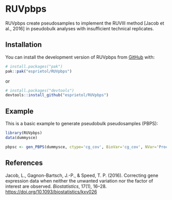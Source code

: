 
<!-- README.md is generated from README.Rmd. Please edit that file -->

# RUVpbps

<!-- badges: start -->
<!-- badges: end -->

RUVpbps create pseudosamples to implement the RUVIII method \[Jacob et
al., 2016\] in pseudobulk analyses with insufficient technical
replicates.

## Installation

You can install the development version of RUVpbps from
[GitHub](https://github.com/) with:

``` r
# install.packages("pak")
pak::pak("esprietol/RUVpbps")
```

or

``` r
# install.packages("devtools")
devtools::install_github("esprietol/RUVpbps")
```

## Example

This is a basic example to generate pseudobulk pseudosamples (PBPS):

``` r
library(RUVpbps)
data(dummysce)

pbpsc <- gen_PBPS(dummysce, ctype='cg_cov', BioVar='cg_cov', NVar='Processing_Cohort', id_pb = 'sample_cell', id_sub = 'ind_cov', cell_id = 'cell_id', n = 1 )
```

## References

Jacob, L., Gagnon-Bartsch, J.-P., & Speed, T. P. (2016). Correcting gene
expression data when neither the unwanted variation nor the factor of
interest are observed. *Biostatistics*, 17(1), 16–28.
<https://doi.org/10.1093/biostatistics/kxv026>
